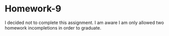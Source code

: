 # Homework-9

I decided not to complete this assignment.  I am aware I am only allowed two homework incompletions in order to graduate.
